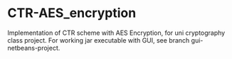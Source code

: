 # CTR-AES_encryption
Implementation of CTR scheme with AES Encryption, for uni cryptography class project.
For working jar executable with GUI, see branch gui-netbeans-project.
